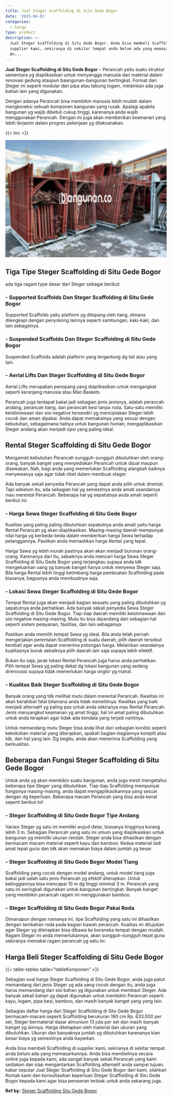 ```yaml
---
title: Jual Steger Scaffolding di Situ Gede Bogor
date: '2025-04-01'
categories:
  - harga
type: product
description: >-
  Jual Steger Scaffolding di Situ Gede Bogor. Anda bisa membeli Scaffolding di
  supplier kami, sekiranya di sekitar tempat anda belum ada yang memasarkannya.
  An...
---
```


**Jual Steger Scaffolding di Situ Gede Bogor** – Perancah yaitu suatu struktur sementara yg diaplikasikan untuk menyangga manusia dan material dalam renovasi gedung ataupun baangunan-bangunan bertingkat. Format dari Steger ini seperti modular dan pipa atau tabung logam, melainkan ada juga bahan lain yang digunakan.

Dengan adanya Perancah bisa membikin manusia lebih mudah dalam mengkoreksi sebuah komponen bangunan yang rusak. Apalagi apabila bangunan yg wajib dibetuli cukup tinggi, karenanya anda wajib menggunakan Perancah. Dengan ini juga akan memberikan keamanan yang lebih terjamin dalam progres pekerjaan yg dilaksanakan.

{{< toc >}}

![Jual Steger Scaffolding di Situ Gede Bogor](/images/sewa-scaffolding-steger-22.png)

## Tiga Tipe Steger Scaffolding di Situ Gede Bogor

ada tiga ragam type dasar dari Steger sebagai berikut:

### \- Supported Scaffolds Dan Steger Scaffolding di Situ Gede Bogor

Supported Scaffolds yaitu platform yg ditopang oleh tiang, dimana dilengkapi dengan penyokong lainnya seperti sambungan, kaki-kaki, dan lain sebagainya.

### \- Suspended Scaffolds Dan Steger Scaffolding di Situ Gede Bogor

Suspended Scaffolds adalah platform yang tergantung dg tali atau yang lain.

### \- Aerial Lifts Dan Steger Scaffolding di Situ Gede Bogor

Aerial Lifts merupakan penopang yang diaplikasikan untuk mengangkat seperti keranjang manusia atau Man Baskets

Perancah juga terdapat bakal jadi sebagian jenis jenisnya, adalah perancah andang, perancah tiang, dan perancah besi tanpa roda. Satu-satu memiliki keistimewaan dan sisi negative tersendiri yg menciptakan Steger lebih cocok dan aman dipakai. Anda dapat memakainya yang sesuai dengan kebutuhan, sebagaimana halnya untuk bangunan hunian, mengaplikasikan Steger andang akan menjadi opsi yang paling ideal.

## Rental Steger Scaffolding di Situ Gede Bogor

Mengamati kebutuhan Perancah sungguh-sungguh dibutuhkan oleh orang-orang, banyak banget yang menyediakan Perancah untuk dijual maupun disewakan. Nah, bagi anda yang memerlukan Scaffolding alangkah baiknya menyewanya saja agar tidak ribet dalam membuat steger.

Ada banyak sekali penyedia Perancah yang dapat anda pilih untuk dirental. Tapi sebelum itu, ada sebagian hal yg semestinya anda amati seandainya mau merental Perancah. Beberapa hal yg sepatutnya anda amati seperti berikut ini:

### \- Harga Sewa Steger Scaffolding di Situ Gede Bogor

Kualitas yang paling paling dibutuhkan sepatutnya anda amati yaitu harga Rental Perancah yg akan diaplikasikan. Masing-masing daerah mempunyai nilai harga yg berbeda-beda dalam memberikan harga Sewa terhadap pelanggannya. Pastikan anda memastikan harga Rental yang tepat.

Harga Sewa yg lebih murah pastinya akan akan menjadi buronan orang-orang. Karenanya dari itu, sebaiknya anda mencari harga Sewa Steger Scaffolding di Situ Gede Bogor yang terjangkau supaya anda tdk mengeluarkan uang yg banyak banget hanya untuk menyewa Steger saja. Bila harga Rental lebih tinggi ketimbang harga pembuatan Scaffolding pada biasanya, bagusnya anda membuatnya saja.

### \- Lokasi Sewa Steger Scaffolding di Situ Gede Bogor

Tempat Rental juga akan menjadi bagian sesuatu yang paling dibutuhkan yg sepatutnya anda perhatikan. Ada banyak sekali penyedia Sewa Steger Scaffolding di Situ Gede Bogor. Tiap-tiap daerah memiliki keistimewaan dan sisi negative masing-masing. Mutu itu bisa dipandang dari sebagian hal seperti sistem pelayanan, fasilitas, dan lain sebagainya.

Pastikan anda memilih tempat Sewa yg ideal. Bila anda telah pernah mengerjakan perentalan Scaffolding di suatu daerah, pilih daerah tersebut kembali agar anda dapat menerima potongan harga. Melainkan seandainya kualitasnya buruk sebaiknya pilih daerah lain saja supaya lebih efektif.

Bukan itu saja, jarak lokasi Rental Perancah juga harus anda perhatikan. Pilih tempat Sewa yg paling dekat dg lokasi bangunan yang sedang direnovasi supaya tidak memerlukan harga ongkir yg mahal.

### \- Kualitas Baik Steger Scaffolding di Situ Gede Bogor

Banyak orang yang tdk melihat mutu dalam merental Perancah. Kwalitas ini akan berakibat fatal bilamana anda tidak menelitinya. Kwalitas yang baik menjadi alternatif yg paling pas untuk anda sekiranya mau Rental Perancah. Jenis menyangkut keamanan yg amat tinggi, hal ini amat paling dibutuhkan untuk anda terapkan agar tidak ada kendala yang terjadi nantinya.

Untuk memandang mutu Steger bisa anda lihat dari sebagian kondisi seperti kekokohan material yang diterapkan, apakah bagian-bagiannya komplit atau tdk, dan hal yang lain. Dg begitu, anda akan menerima Scaffolding yang berkualitas.

## Beberapa dan Fungsi Steger Scaffolding di Situ Gede Bogor

Untuk anda yg akan membikin suatu bangunan, anda juga mesti mengetahui beberapa tipe Steger yang dibutuhkan. Tiap-tiap Scaffolding mempunyai fungsinya masing-masing, anda dapat mengaplikasikannya yang sesuai dengan dg keperluan. Beberapa macam Perancah yang bisa anda kenal seperti berikut ini!

### \- Steger Scaffolding di Situ Gede Bogor Tipe Andang

Variasi Steger yg satu ini memiliki wujud datar, biasanya tingginya kurang lebih 3 m. Sebagian Perancah yang satu ini umum yang diaplikasikan untuk bangunan yg memiliki ukuran rendah. Steger anda bisa dihasilkan dengan bermacam macam material seperti kayu dan bamboo. Kedua material tadi amat tepat guna dan tdk akan memakan biaya dalam jumlah yg besar.

### \- Steger Scaffolding di Situ Gede Bogor Model Tiang

Scaffolding yang cocok dengan model andang, untuk model tiang juga bakal jadi salah satu jenis Perancah yg efektif diterapkan. Untuk ketinggiannya bisa mencapai 10 m dg tinggi minimal 3 m. Perancah yang satu ini seringkali digunakan untuk bangunan bertingkat. Banyak banget yang membikin perancah ragam ini menggunakan bamboo.

### \- Steger Scaffolding di Situ Gede Bogor Pakai Roda

Dimanapun dengan namanya ini, tipe Scaffolding yang satu ini dihasilkan dengan tambahan roda pada bagian bawah perancah. Kualitas ini ditujukan agar Steger yg diterapkan bisa dibawa ke beraneka tempat dengan mudah. Ragam Steger ini anda memerlukannya, akan sungguh-sungguh tepat guna sekiranya memakai ragam perancah yg satu ini.

## Harga Beli Steger Scaffolding di Situ Gede Bogor

{{< table-tables table="tableKomponen" >}}

Sebagian soal harga Steger Scaffolding di Situ Gede Bogor, anda juga patut memandang dari jenis Steger yg ada yang cocok dengan itu, anda juga harus memandang dari sisi bahan yg digunakan untuk membaut Steger. Ada banyak sekali bahan yg dapat digunakan untuk membikin Perancah seperti kayu, logam, pipa besi, bamboo, dan masih banyak banget yang yang lain.

Sebagian daftar harga dari Steger Scaffolding di Situ Gede Bogor bermacam-macam seperti Scaffolding berukuran 190 cm Rp. 633.000 per set, Steger bermaterial dasar almunium 13 juta per set dan masih banyak banget yg lainnya. Harga ditetapkan oleh material dan ukuran yang dibutuhkan. Ukuran dan banyaknya jumlah yg dibutuhkan karenanya kian besar biaya yg semestinya anda bayarkan.

Anda bisa membeli Scaffolding di supplier kami, sekiranya di sekitar tempat anda belum ada yang memasarkannya. Anda bisa membelinya secara online juga kepada kami, ada sangat banyak sekali Perancah yang kami sediakan dan siap mengantarkan Scaffolding alternatif anda sampai tujuan. kabar seputar Jual Steger Scaffolding di Situ Gede Bogor dari kami, silahkan Kontak kami dan konsultasikan keperluan Steger Scaffolding di Situ Gede Bogor kepada kami agar bisa penawran terbiak untuk anda sekarang juga.

**Ref by:** [Steger Scaffolding Situ Gede Bogor](https://id.wikipedia.org/wiki/Steger)

